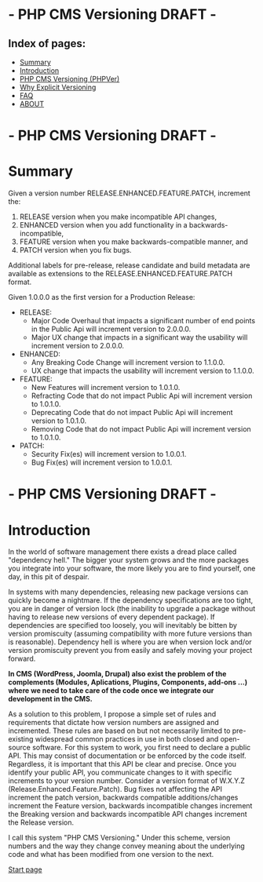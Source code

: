 # - PHP CMS Versioning DRAFT -

Index of pages:
---------------

* [Summary](/README.md#Summary)
* [Introduction](/README.md#Introduction)
* [PHP CMS Versioning (PHPVer)](/VERSIONING.md)
* [Why Explicit Versioning](/WHY.md)
* [FAQ](/FAQ.md)
* [ABOUT](/ABOUT.md)

# - PHP CMS Versioning DRAFT -


# <a name="Summary"></a>Summary

Given a version number RELEASE.ENHANCED.FEATURE.PATCH, increment the:

1. RELEASE version when you make incompatible API changes,
1. ENHANCED version when you add functionality in a backwards-incompatible,
1. FEATURE version when you make backwards-compatible manner, and
1. PATCH version when you fix bugs.

Additional labels for pre-release, release candidate and build metadata are available as extensions to the RELEASE.ENHANCED.FEATURE.PATCH format.

Given 1.0.0.0 as the first version for a Production Release:

* RELEASE:
  * Major Code Overhaul that impacts a significant number of end points in the Public Api will increment version to 2.0.0.0.
  * Major UX change that impacts in a significant way the usability will increment version to 2.0.0.0.
* ENHANCED:
  * Any Breaking Code Change will increment version to 1.1.0.0.
  * UX change that impacts the usability will increment version to 1.1.0.0.  
* FEATURE:
  * New Features will increment version to 1.0.1.0.
  * Refracting Code that do not impact Public Api will increment version to 1.0.1.0.
  * Deprecating Code that do not impact Public Api will increment version to 1.0.1.0.
  * Removing Code that do not impact Public Api will increment version to 1.0.1.0.
* PATCH:
  * Security Fix(es) will increment version to 1.0.0.1.
  * Bug Fix(es) will increment version to 1.0.0.1.
  
# - PHP CMS Versioning DRAFT -  

# <a name="Introduction"></a>Introduction

In the world of software management there exists a dread place called "dependency hell." The bigger your system grows and the more packages you integrate into your software, the more likely you are to find yourself, one day, in this pit of despair.

In systems with many dependencies, releasing new package versions can quickly become a nightmare. If the dependency specifications are too tight, you are in danger of version lock (the inability to upgrade a package without having to release new versions of every dependent package). If dependencies are specified too loosely, you will inevitably be bitten by version promiscuity (assuming compatibility with more future versions than is reasonable).
Dependency hell is where you are when version lock and/or version promiscuity prevent you from easily and safely moving your project forward.

**In CMS (WordPress, Joomla, Drupal) also exist the problem of the complements (Modules, Aplications, Plugins, Components, add-ons ...) where we need to take care of the code once we integrate our development in the CMS.**

As a solution to this problem, I propose a simple set of rules and requirements that dictate how version numbers are assigned and incremented.
These rules are based on but not necessarily limited to pre-existing widespread common practices in use in both closed and open-source software.
For this system to work, you first need to declare a public API. This may consist of documentation or be enforced by the code itself. Regardless, it is important that this API be clear and precise. Once you identify your public API, you communicate changes to it with specific increments to your version number. Consider a version format of W.X.Y.Z (Release.Enhanced.Feature.Patch). Bug fixes not affecting the API increment the patch version, backwards compatible additions/changes increment the Feature version, backwards incompatible changes increment the Breaking version and backwards incompatible API changes increment the Release version.

I call this system "PHP CMS Versioning." Under this scheme, version numbers and the way they change convey meaning about the underlying code and what has been modified from one version to the next.




[Start page](./)
